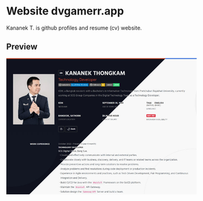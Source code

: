# Website dvgamerr.app
Kananek T. is github profiles and resume (cv) website.

## Preview
![dark-light.jpg](./docs/dark-light.jpg)
